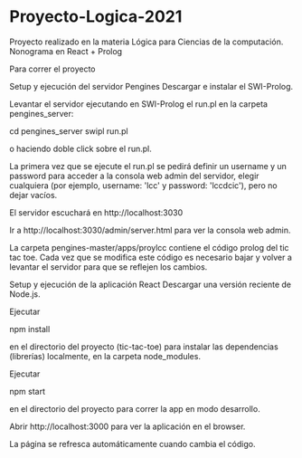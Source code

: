 # Proyecto-Logica-2021
Proyecto realizado en la materia Lógica para Ciencias de la computación.
Nonograma en React + Prolog

Para correr el proyecto

Setup y ejecución del servidor Pengines
Descargar e instalar el SWI-Prolog.

Levantar el servidor ejecutando en SWI-Prolog el run.pl en la carpeta pengines_server:

cd pengines_server
swipl run.pl

o haciendo doble click sobre el run.pl.

La primera vez que se ejecute el run.pl se pedirá definir un username y un password para acceder a la consola web admin del servidor, elegir cualquiera (por ejemplo, username: 'lcc' y password: 'lccdcic'), pero no dejar vacíos.

El servidor escuchará en http://localhost:3030

Ir a http://localhost:3030/admin/server.html para ver la consola web admin.

La carpeta pengines-master/apps/proylcc contiene el código prolog del tic tac toe. Cada vez que se modifica este código es necesario bajar y volver a levantar el servidor para que se reflejen los cambios.

Setup y ejecución de la aplicación React
Descargar una versión reciente de Node.js.

Ejecutar

npm install

en el directorio del proyecto (tic-tac-toe) para instalar las dependencias (librerías) localmente, en la carpeta node_modules.

Ejecutar

npm start

en el directorio del proyecto para correr la app en modo desarrollo.

Abrir http://localhost:3000 para ver la aplicación en el browser.

La página se refresca automáticamente cuando cambia el código.
